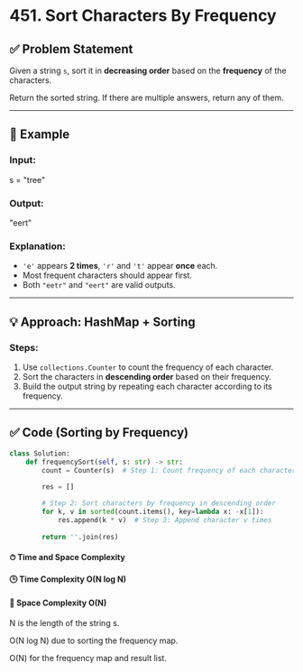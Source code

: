# 451. Sort Characters By Frequency

## ✅ Problem Statement

Given a string `s`, sort it in **decreasing order** based on the **frequency** of the characters.

Return the sorted string. If there are multiple answers, return any of them.

---

## 🧪 Example

### Input:
s = "tree"

### Output:
"eert"

### Explanation:
- `'e'` appears **2 times**, `'r'` and `'t'` appear **once** each.
- Most frequent characters should appear first.
- Both `"eetr"` and `"eert"` are valid outputs.

---

## 💡 Approach: HashMap + Sorting

### Steps:
1. Use `collections.Counter` to count the frequency of each character.
2. Sort the characters in **descending order** based on their frequency.
3. Build the output string by repeating each character according to its frequency.

---

## ✅ Code (Sorting by Frequency)

```python
class Solution:
    def frequencySort(self, s: str) -> str:
        count = Counter(s)  # Step 1: Count frequency of each character
        
        res = []

        # Step 2: Sort characters by frequency in descending order
        for k, v in sorted(count.items(), key=lambda x: -x[1]):
            res.append(k * v)  # Step 3: Append character v times
        
        return ''.join(res)
```
#### ⏱ Time and Space Complexity
#### 🕒 Time Complexity	O(N log N)
#### 💾 Space Complexity	O(N)

N is the length of the string s.

O(N log N) due to sorting the frequency map.

O(N) for the frequency map and result list.
